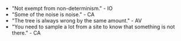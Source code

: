 * "Not exempt from non-determinism." - IO
* "Some of the noise is noise." - CA
* "The tree is always wrong by the same amount." - AV
* "You need to sample a lot from a site to know that something is not there." - CA
